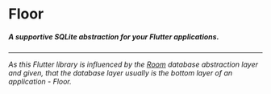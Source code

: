 # Floor
##### A supportive SQLite abstraction for your Flutter applications.

---
*As this Flutter library is influenced by the [Room](https://developer.android.com/topic/libraries/architecture/room) database abstraction layer
and given, that the database layer usually is the bottom layer of an application - Floor.*
